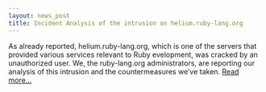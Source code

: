 ```yaml
---
layout: news_post
title: Incident Analysis of the intrusion on helium.ruby-lang.org
---
```


As already reported, helium.ruby-lang.org, which is one of the servers
that provided various services relevant to Ruby evelopment, was cracked
by an unauthorized user. We, the ruby-lang.org administrators, are
reporting our analysis of this intrusion and the countermeasures we’ve
taken. [Read
more…](/en/news/2004/07/22/incident-analysis-of-the-intrusion-on-heliumruby-langorg/report/)

